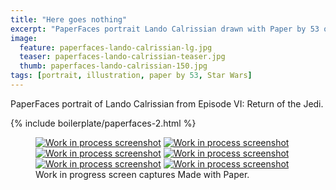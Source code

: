 ```yaml
---
title: "Here goes nothing"
excerpt: "PaperFaces portrait Lando Calrissian drawn with Paper by 53 on an iPad."
image: 
  feature: paperfaces-lando-calrissian-lg.jpg
  teaser: paperfaces-lando-calrissian-teaser.jpg
  thumb: paperfaces-lando-calrissian-150.jpg
tags: [portrait, illustration, paper by 53, Star Wars]
---
```


PaperFaces portrait of Lando Calrissian from Episode VI: Return of the Jedi.

{% include boilerplate/paperfaces-2.html %}

<figure class="third">
	<a href="{{ site.url }}/images/paperfaces-lando-calrissian-process-1-lg.jpg"><img src="{{ site.url }}/images/paperfaces-lando-calrissian-process-1-600.jpg" alt="Work in process screenshot"></a>
	<a href="{{ site.url }}/images/paperfaces-lando-calrissian-process-2-lg.jpg"><img src="{{ site.url }}/images/paperfaces-lando-calrissian-process-2-600.jpg" alt="Work in process screenshot"></a>
	<a href="{{ site.url }}/images/paperfaces-lando-calrissian-process-3-lg.jpg"><img src="{{ site.url }}/images/paperfaces-lando-calrissian-process-3-600.jpg" alt="Work in process screenshot"></a>
	<a href="{{ site.url }}/images/paperfaces-lando-calrissian-process-4-lg.jpg"><img src="{{ site.url }}/images/paperfaces-lando-calrissian-process-4-600.jpg" alt="Work in process screenshot"></a>
	<a href="{{ site.url }}/images/paperfaces-lando-calrissian-process-5-lg.jpg"><img src="{{ site.url }}/images/paperfaces-lando-calrissian-process-5-600.jpg" alt="Work in process screenshot"></a>
	<a href="{{ site.url }}/images/paperfaces-lando-calrissian-process-6-lg.jpg"><img src="{{ site.url }}/images/paperfaces-lando-calrissian-process-6-600.jpg" alt="Work in process screenshot"></a>
	<figcaption>Work in progress screen captures Made with Paper.</figcaption>
</figure>

